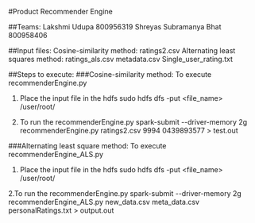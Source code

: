 #Product Recommender Engine

##Teams:
Lakshmi Udupa 800956319
Shreyas Subramanya Bhat 800958406

##Input files:
Cosine-similarity method:
ratings2.csv
Alternating least squares method:
ratings_als.csv
metadata.csv
Single_user_rating.txt

##Steps to execute:
###Cosine-similarity method: To execute recommenderEngine.py

1. Place the input file in the hdfs
sudo hdfs dfs -put <file_name> /user/root/

2. To run the recommenderEngine.py
spark-submit --driver-memory 2g recommenderEngine.py ratings2.csv 9994 0439893577 > test.out

###Alternating least square method: To execute recommenderEngine_ALS.py

1. Place the input file in the hdfs
sudo hdfs dfs -put <file_name> /user/root/

2.To run the recommenderEngine.py
spark-submit --driver-memory 2g recommenderEngine_ALS.py new_data.csv meta_data.csv personalRatings.txt > output.out

